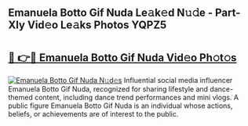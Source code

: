 ## Emanuela Botto Gif Nuda Le𝚊k𝚎d N𝚞𝚍e - Part-XIy Vid𝚎o Le𝚊ks Photos YQPZ5

# <h2><a href="http://fbdmn7.evod.top/?m=Emanuela+Botto+Gif+Nuda">🔗 👉🔴 Emanuela Botto Gif Nuda Vid𝚎o Ph𝚘t𝚘s</a></h2>

[![Emanuela Botto Gif Nuda N𝚞d𝚎s](https://i.imgur.com/8V9OHl7.gif)](http://fbdmn7.evod.top/?m=Emanuela+Botto+Gif+Nuda)
Influential social media influencer Emanuela Botto Gif Nuda, recognized for sharing lifestyle and dance-themed content, including dance trend performances and mini vlogs. A public figure Emanuela Botto Gif Nuda is an individual whose actions, beliefs, or achievements are of interest to the public. 
